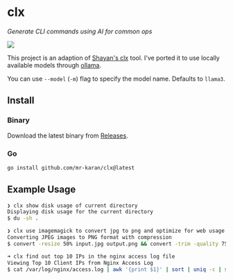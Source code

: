 # clx

_Generate CLI commands using AI for common ops_

![](./docs/clx.gif)

This project is an adaption of [Shayan's clx](https://gist.github.com/Sh4yy/3941bf5014bc8c980fad797d85149b65) tool. I've ported it to use locally available models through [ollama](https://ollama.com/library).

You can use `--model` (`-m`) flag to specify the model name. Defaults to `llama3`.

## Install

### Binary

Download the latest binary from [Releases](https://github.com/mr-karan/clx/releases).

### Go

```bash
go install github.com/mr-karan/clx@latest
```

## Example Usage

```sh
❯ clx show disk usage of current directory
Displaying disk usage for the current directory
$ du -sh .
```

```sh
❯ clx use imagemagick to convert jpg to png and optimize for web usage
Converting JPEG images to PNG format with compression
$ convert -resize 50% input.jpg output.png && convert -trim -quality 75 -define jpeg:extent=1024 output.png output_optimized.png
```

```sh
➜ clx find out top 10 IPs in the nginx access log file
Viewing Top 10 Client IPs from Nginx Access Log
$ cat /var/log/nginx/access.log | awk '{print $1}' | sort | uniq -c | sort -rnk 1 | head -n 10
```
